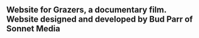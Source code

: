## Website for Grazers, a documentary film. Website designed and developed by Bud Parr of Sonnet Media
